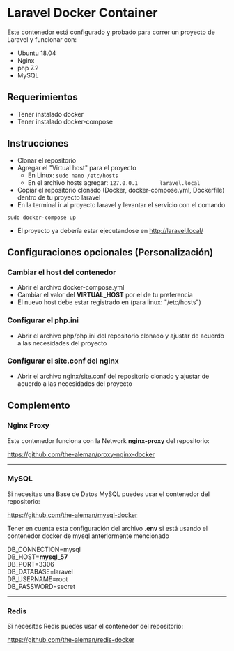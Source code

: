 # Laravel Docker Container

Este contenedor está configurado y probado para correr un proyecto de Laravel y funcionar con:
 - Ubuntu 18.04
 - Nginx
 - php 7.2
 - MySQL

## Requerimientos

- Tener instalado docker
- Tener instalado docker-compose

## Instrucciones

- Clonar el repositorio
- Agregar el "Virtual host" para el proyecto
  - En Linux: `sudo nano /etc/hosts`
  - En el archivo hosts agregar: `127.0.0.1       laravel.local`
- Copiar el repositorio clonado (Docker, docker-compose.yml, Dockerfile) dentro de tu proyecto laravel
- En la terminal ir al proyecto laravel y levantar el servicio con el comando

`sudo docker-compose up`

- El proyecto ya debería estar ejecutandose en http://laravel.local/


## Configuraciones opcionales (Personalización)
### Cambiar el host del contenedor
- Abrir el archivo docker-compose.yml
- Cambiar el valor del **VIRTUAL_HOST** por el de tu preferencia
- El nuevo host debe estar registrado en (para linux: "/etc/hosts")

### Configurar el php.ini
- Abrir el archivo php/php.ini del repositorio clonado y ajustar de acuerdo a las necesidades del proyecto

### Configurar el site.conf del nginx
- Abrir el archivo nginx/site.conf del repositorio clonado y ajustar de acuerdo a las necesidades del proyecto


## Complemento

### Nginx Proxy
Este contenedor funciona con la Network **nginx-proxy** del repositorio:

https://github.com/the-aleman/proxy-nginx-docker

_______
### MySQL
Si necesitas una Base de Datos MySQL puedes usar el contenedor del repositorio:

https://github.com/the-aleman/mysql-docker

Tener en cuenta esta configuración del archivo **.env** si está usando el contenedor docker de mysql anteriormente mencionado

DB_CONNECTION=mysql  
DB_HOST=**mysql_57**  
DB_PORT=3306  
DB_DATABASE=laravel  
DB_USERNAME=root  
DB_PASSWORD=secret  
_______

### Redis
Si necesitas Redis puedes usar el contenedor del repositorio:

https://github.com/the-aleman/redis-docker